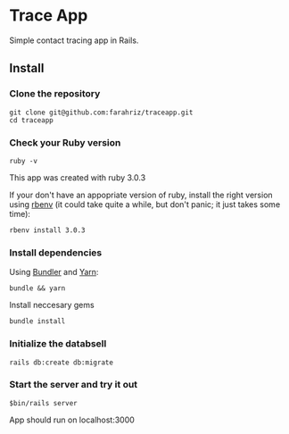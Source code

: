 # Trace App
Simple contact tracing app in Rails.

## Install

### Clone the repository

```shell
git clone git@github.com:farahriz/traceapp.git
cd traceapp
```

### Check your Ruby version
```shell
ruby -v
```

This app was created with ruby 3.0.3

If your don't have an appopriate version of ruby, install the right version using [rbenv](https://github.com/rbenv/rbenv) (it could take quite a while, but don't panic; it just takes some time):

```shell
rbenv install 3.0.3
```

### Install dependencies
Using [Bundler](https://github.com/bundler/bunder) and [Yarn](https://github.com/yarnpkg/yarn):
```shell
bundle && yarn
```

Install neccesary gems
```shell
bundle install
```

### Initialize the databsell
```shell
rails db:create db:migrate
```

### Start the server and try it out
```shell
$bin/rails server
```

App should run on localhost:3000
